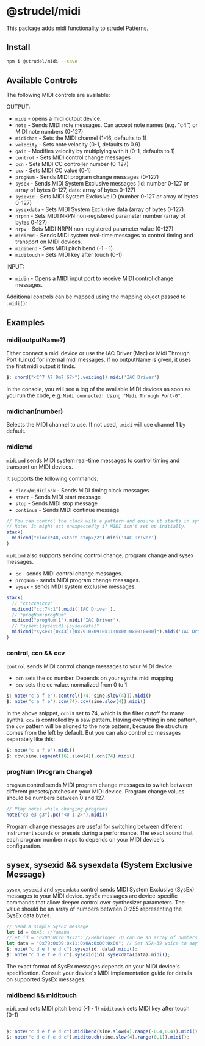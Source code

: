 # @strudel/midi

This package adds midi functionality to strudel Patterns.

## Install

```sh
npm i @strudel/midi --save
```

## Available Controls

The following MIDI controls are available:

OUTPUT:

- `midi` - opens a midi output device.
- `note` - Sends MIDI note messages. Can accept note names (e.g. "c4") or MIDI note numbers (0-127)
- `midichan` - Sets the MIDI channel (1-16, defaults to 1)
- `velocity` - Sets note velocity (0-1, defaults to 0.9)
- `gain` - Modifies velocity by multiplying with it (0-1, defaults to 1)
- `control` - Sets MIDI control change messages
- `ccn` - Sets MIDI CC controller number (0-127)
- `ccv` - Sets MIDI CC value (0-1)
- `progNum` - Sends MIDI program change messages (0-127)
- `sysex` - Sends MIDI System Exclusive messages (id: number 0-127 or array of bytes 0-127, data: array of bytes 0-127)
- `sysexid` - Sets MIDI System Exclusive ID (number 0-127 or array of bytes 0-127)
- `sysexdata` - Sets MIDI System Exclusive data (array of bytes 0-127)
- `nrpnn` - Sets MIDI NRPN non-registered parameter number (array of bytes 0-127)
- `nrpv` - Sets MIDI NRPN non-registered parameter value (0-127)
- `midicmd` - Sends MIDI system real-time messages to control timing and transport on MIDI devices.
- `midibend` - Sets MIDI pitch bend (-1 - 1)
- `miditouch` - Sets MIDI key after touch (0-1)


INPUT:

- `midin` - Opens a MIDI input port to receive MIDI control change messages.

Additional controls can be mapped using the mapping object passed to `.midi()`:

## Examples

### midi(outputName?)

Either connect a midi device or use the IAC Driver (Mac) or Midi Through Port (Linux) for internal midi messages.
If no outputName is given, it uses the first midi output it finds.

```javascript
$: chord("<C^7 A7 Dm7 G7>").voicing().midi('IAC Driver')
```

In the console, you will see a log of the available MIDI devices as soon as you run the code, e.g. `Midi connected! Using "Midi Through Port-0".`

### midichan(number)

Selects the MIDI channel to use. If not used, `.midi` will use channel 1 by default.

### midicmd

`midicmd` sends MIDI system real-time messages to control timing and transport on MIDI devices.

It supports the following commands:

- `clock`/`midiClock` - Sends MIDI timing clock messages
- `start` - Sends MIDI start message
- `stop` - Sends MIDI stop message
- `continue` - Sends MIDI continue message

```javascript
// You can control the clock with a pattern and ensure it starts in sync when the repl begins.
// Note: It might act unexpectedly if MIDI isn't set up initially.
stack(
  midicmd("clock*48,<start stop>/2").midi('IAC Driver') 
)
```

`midicmd` also supports sending control change, program change and sysex messages.

- `cc` - sends MIDI control change messages.
- `progNum` - sends MIDI program change messages.
- `sysex` - sends MIDI system exclusive messages.

```javascript
stack(
  // "cc:ccn:ccv"
  midicmd("cc:74:1").midi('IAC Driver'),
  // "progNum:progNum"
  midicmd("progNum:1").midi('IAC Driver'),
  // "sysex:[sysexid]:[sysexdata]"
  midicmd("sysex:[0x43]:[0x79:0x09:0x11:0x0A:0x00:0x00]").midi('IAC Driver')
)
```

### control, ccn && ccv

`control` sends MIDI control change messages to your MIDI device.

- `ccn` sets the cc number. Depends on your synths midi mapping
- `ccv` sets the cc value. normalized from 0 to 1.

```javascript
$: note("c a f e").control([74, sine.slow(4)]).midi()
$: note("c a f e").ccn(74).ccv(sine.slow(4)).midi()
```

In the above snippet, `ccn` is set to 74, which is the filter cutoff for many synths. `ccv` is controlled by a saw pattern.
Having everything in one pattern, the `ccv` pattern will be aligned to the note pattern, because the structure comes from the left by default.
But you can also control cc messages separately like this:

```javascript
$: note("c a f e").midi()
$: ccv(sine.segment(16).slow(4)).ccn(74).midi()
```

### progNum (Program Change)

`progNum` control sends MIDI program change messages to switch between different presets/patches on your MIDI device.
Program change values should be numbers between 0 and 127.

```javascript
// Play notes while changing programs
note("c3 e3 g3").pc("<0 1 2>").midi()
```

Program change messages are useful for switching between different instrument sounds or presets during a performance. 
The exact sound that each program number maps to depends on your MIDI device's configuration.

## sysex,  sysexid && sysexdata (System Exclusive Message)

`sysex`, `sysexid` and `sysexdata` control sends MIDI System Exclusive (SysEx) messages to your MIDI device. 
sysEx messages are device-specific commands that allow deeper control over synthesizer parameters. 
The value should be an array of numbers between 0-255 representing the SysEx data bytes.

```javascript
// Send a simple SysEx message
let id = 0x43; //Yamaha
//let id = "0x00:0x20:0x32"; //Behringer ID can be an array of numbers
let data = "0x79:0x09:0x11:0x0A:0x00:0x00"; // Set NSX-39 voice to say "Aa"
$: note("c d e f e d c").sysex(id, data).midi();
$: note("c d e f e d c").sysexid(id).sysexdata(data).midi();
```

The exact format of SysEx messages depends on your MIDI device's specification.
Consult your device's MIDI implementation guide for details on supported SysEx messages.

### midibend && miditouch

`midibend` sets MIDI pitch bend (-1 - 1)
`miditouch` sets MIDI key after touch (0-1)

```javascript

$: note("c d e f e d c").midibend(sine.slow(4).range(-0.4,0.4)).midi();
$: note("c d e f e d c").miditouch(sine.slow(4).range(0,1)).midi();

```